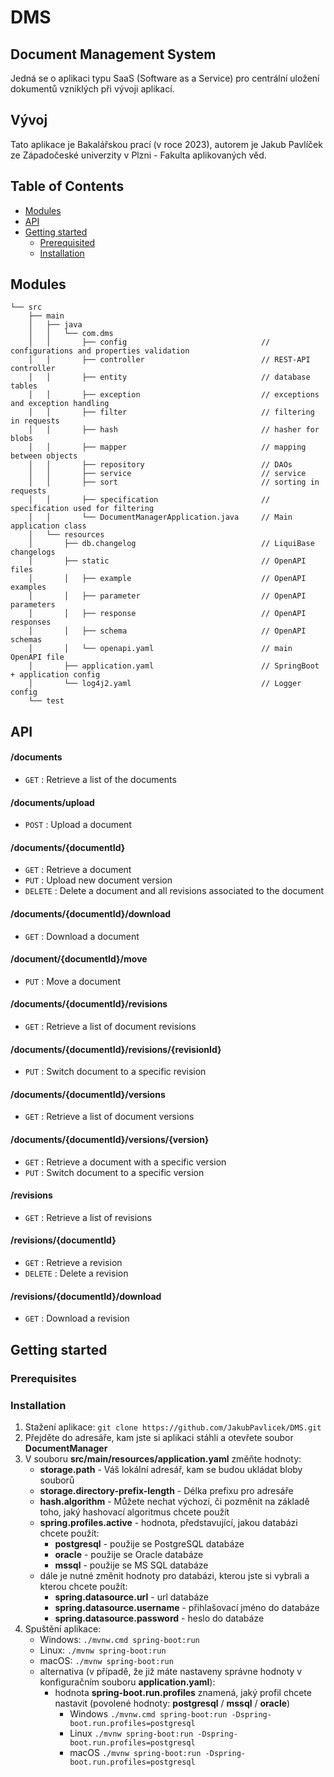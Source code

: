 # DMS

## Document Management System

Jedná se o aplikaci typu SaaS (Software as a Service) pro centrální uložení dokumentů vzniklých při vývoji aplikací.

## Vývoj

Tato aplikace je Bakalářskou prací (v roce 2023), autorem je Jakub Pavlíček ze Západočeské univerzity v Plzni - Fakulta aplikovaných věd.

## Table of Contents

- [Modules](#modules)
- [API](#api)
- [Getting started](#getting-started)
  - [Prerequisited](#prerequisites)
  - [Installation](#installation)

## Modules

```
└── src
    ├── main
    │   ├── java
    │   │   └── com.dms
    │   │       ├── config                              // configurations and properties validation
    │   │       ├── controller                          // REST-API controller
    │   │       ├── entity                              // database tables
    │   │       ├── exception                           // exceptions and exception handling
    │   │       ├── filter                              // filtering in requests
    │   │       ├── hash                                // hasher for blobs
    │   │       ├── mapper                              // mapping between objects
    │   │       ├── repository                          // DAOs
    │   │       ├── service                             // service
    │   │       ├── sort                                // sorting in requests
    │   │       ├── specification                       // specification used for filtering
    │   │       └── DocumentManagerApplication.java     // Main application class
    │   └── resources
    │       ├── db.changelog                            // LiquiBase changelogs
    │       ├── static                                  // OpenAPI files
    │       │   ├── example                             // OpenAPI examples
    │       │   ├── parameter                           // OpenAPI parameters
    │       │   ├── response                            // OpenAPI responses
    │       │   ├── schema                              // OpenAPI schemas
    │       │   └── openapi.yaml                        // main OpenAPI file 
    │       ├── application.yaml                        // SpringBoot + application config
    │       └── log4j2.yaml                             // Logger config
    └── test

```

## API

#### /documents
- `GET` : Retrieve a list of the documents

#### /documents/upload
- `POST` : Upload a document

#### /documents/{documentId}
- `GET` : Retrieve a document
- `PUT` : Upload new document version
- `DELETE` : Delete a document and all revisions associated to the document

#### /documents/{documentId}/download
- `GET` : Download a document

#### /document/{documentId}/move
- `PUT` : Move a document

#### /documents/{documentId}/revisions
- `GET` : Retrieve a list of document revisions

#### /documents/{documentId}/revisions/{revisionId}
- `PUT` : Switch document to a specific revision 

#### /documents/{documentId}/versions
- `GET` : Retrieve a list of document versions

#### /documents/{documentId}/versions/{version}
- `GET` : Retrieve a document with a specific version
- `PUT` : Switch document to a specific version 

#### /revisions 
- `GET` : Retrieve a list of revisions

#### /revisions/{documentId}
- `GET` : Retrieve a revision
- `DELETE` : Delete a revision

#### /revisions/{documentId}/download
- `GET` : Download a revision

## Getting started

### Prerequisites



### Installation

1. Stažení aplikace: `git clone https://github.com/JakubPavlicek/DMS.git`
2. Přejděte do adresáře, kam jste si aplikaci stáhli a otevřete soubor **DocumentManager**
3. V souboru **src/main/resources/application.yaml** změňte hodnoty:
    - **storage.path** - Váš lokální adresář, kam se budou ukládat bloby souborů
    - **storage.directory-prefix-length** - Délka prefixu pro adresáře
    - **hash.algorithm** - Můžete nechat výchozí, či pozměnit na základě toho, jaký hashovací algoritmus chcete použít
    - **spring.profiles.active** - hodnota, představující, jakou databázi chcete použít:
      - **postgresql** - použije se PostgreSQL databáze
      - **oracle** - použije se Oracle databáze
      - **mssql** - použije se MS SQL databáze
    - dále je nutné změnit hodnoty pro databázi, kterou jste si vybrali a kterou chcete použít:
      - **spring.datasource.url** - url databáze
      - **spring.datasource.username** - přihlašovací jméno do databáze
      - **spring.datasource.password** - heslo do databáze
4. Spuštění aplikace:
   - Windows: `./mvnw.cmd spring-boot:run`
   - Linux: `./mvnw spring-boot:run`
   - macOS: `./mvnw spring-boot:run`
   - alternativa (v případě, že již máte nastaveny správne hodnoty v konfiguračním souboru **application.yaml**):
     - hodnota **spring-boot.run.profiles** znamená, jaký profil chcete nastavit (povolené hodnoty: **postgresql** / **mssql** / **oracle**)
       - Windows `./mvnw.cmd spring-boot:run -Dspring-boot.run.profiles=postgresql`
       - Linux `./mvnw spring-boot:run -Dspring-boot.run.profiles=postgresql`
       - macOS `./mvnw spring-boot:run -Dspring-boot.run.profiles=postgresql`